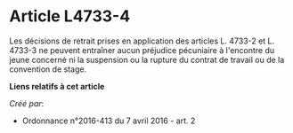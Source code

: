 # Article L4733-4

Les décisions de retrait prises en application des articles L. 4733-2 et L. 4733-3 ne peuvent entraîner aucun préjudice
pécuniaire à l'encontre du jeune concerné ni la suspension ou la rupture du contrat de travail ou de la convention de stage.

**Liens relatifs à cet article**

_Créé par_:

  - Ordonnance n°2016-413 du 7 avril 2016 - art. 2
